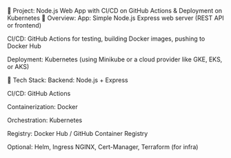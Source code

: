 🚀 Project: Node.js Web App with CI/CD on GitHub Actions & Deployment on Kubernetes
📌 Overview:
App: Simple Node.js Express web server (REST API or frontend)

CI/CD: GitHub Actions for testing, building Docker images, pushing to Docker Hub

Deployment: Kubernetes (using Minikube or a cloud provider like GKE, EKS, or AKS)

🔧 Tech Stack:
Backend: Node.js + Express

CI/CD: GitHub Actions

Containerization: Docker

Orchestration: Kubernetes

Registry: Docker Hub / GitHub Container Registry

Optional: Helm, Ingress NGINX, Cert-Manager, Terraform (for infra)

